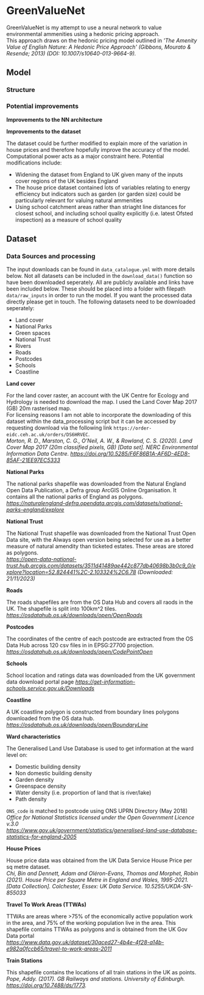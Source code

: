 # GreenValueNet

GreenValueNet is my attempt to use a neural network to value environmental ammenities using a hedonic pricing approach.  
This approach draws on the hedonic pricing model outlined in *'The Amenity Value of English Nature: A Hedonic Price Approach' (Gibbons, Mourato & Resende; 2013) (DOI: 10.1007/s10640-013-9664-9).*

## Model

### Structure

### Potential improvements

**Improvements to the NN architecture**

**Improvements to the dataset**

The dataset could be further modified to explain more of the variation in house prices and therefore hopefully improve the accuracy of the model. Computational power acts as a major constraint here. Potential modifications include:
- Widening the dataset from England to UK given many of the inputs cover regions of the UK besides England
- The house price dataset contained lots of variables relating to energy efficiency but indicators such as garden (or garden size) could be particularly relevant for valuing natural ammenities
- Using school catchment areas rather than striaght line distances for closest school, and including school quality explicitly (i.e. latest Ofsted inspection) as a measure of school quality

## Dataset

### Data Sources and processing

The input downloads can be found in `data_catalogue.yml` with more details below. Not all datasets can be included in the `download_data()` function so have been downloaded seperately. All are publicly available and links have been included below. These should be placed into a folder with filepath `data/raw_inputs` in order to run the model. If you want the processed data directly please get in touch. The following datasets need to be downloaded seperately:
- Land cover
- National Parks
- Green spaces
- National Trust
- Rivers
- Roads
- Postcodes
- Schools
- Coastline

**Land cover**

For the land cover raster, an account with the UK Centre for Ecology and Hydrology is needed to download the map. I used the Land Cover Map 2017 (GB) 20m rasterised map.  
For licensing reasons I am not able to incorporate the downloading of this dataset within the data_processing script but it can be accessed by requesting download via the following link `https://order-eidc.ceh.ac.uk/orders/DS6HRVEC`.  
*Morton, R. D., Marston, C. G., O’Neil, A. W., & Rowland, C. S. (2020). Land Cover Map 2017 (20m classified pixels, GB) [Data set]. NERC Environmental Information Data Centre. https://doi.org/10.5285/F6F86B1A-AF6D-4ED8-85AF-21EE97EC5333*

**National Parks**

The national parks shapefile was downloaded from the Natural England Open Data Publication, a Defra group ArcGIS Online Organisation. It contains all the national parks of England as polygons.  
*https://naturalengland-defra.opendata.arcgis.com/datasets/national-parks-england/explore*

**National Trust**

The National Trust shapefile was downloaded from the National Trust Open Data site, with the Always open version being selected for use as a better measure of natural amendity than ticketed estates. These areas are stored as polygons.  
*https://open-data-national-trust.hub.arcgis.com/datasets/3511d41489ae442c877db40698b3b0c9_0/explore?location=52.824441%2C-2.103324%2C6.78 (Downloaded: 21/11/2023)*

**Roads**

The roads shapefiles are from the OS Data Hub and covers all raods in the UK. The shapefile is split into 100km^2 tiles.
*https://osdatahub.os.uk/downloads/open/OpenRoads*

**Postcodes**

The coordinates of the centre of each postcode are extracted from the OS Data Hub across 120 csv files in in EPSG:27700 projection.
*https://osdatahub.os.uk/downloads/open/CodePointOpen*

**Schools**

School location and ratings data was downloaded from the UK government data download portal page
*https://get-information-schools.service.gov.uk/Downloads*

**Coastline**

A UK coastline polygon is constructed from boundary lines polygons downloaded from the OS data hub.  
*https://osdatahub.os.uk/downloads/open/BoundaryLine*

**Ward characteristics**

The Generalised Land Use Database is used to get information at the ward level on:
- Domestic building density
- Non domestic building density
- Garden density
- Greenspace density
- Water density (i.e. proportion of land that is river/lake)
- Path density

`ONS_code` is matched to postcode using ONS UPRN Directory (May 2018) *Office for National Statistics licensed under the Open Government Licence v.3.0*  
*https://www.gov.uk/government/statistics/generalised-land-use-database-statistics-for-england-2005*

**House Prices**

House price data was obtained from the UK Data Service House Price per sq metre dataset.  
*Chi, Bin and Dennett, Adam and Oléron-Evans, Thomas and Morphet, Robin (2021). House Price per Square Metre in England and Wales, 1995-2021. [Data Collection]. Colchester, Essex: UK Data Service. 10.5255/UKDA-SN-855033*

**Travel To Work Areas (TTWAs)**

TTWAs are areas where >75% of the economically active population work in the area, and 75% of the working population live in the area. This shapefile contains TTWAs as polygons and is obtained from the UK Gov Data portal  
*https://www.data.gov.uk/dataset/30aced27-4b4e-4f28-a14b-e982a0fccb65/travel-to-work-areas-2011*

**Train Stations**

This shapefile contains the locations of all train stations in the UK as points.  
*Pope, Addy. (2017). GB Railways and stations. University of Edinburgh. https://doi.org/10.7488/ds/1773.*
